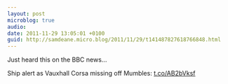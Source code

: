 ```yaml
---
layout: post
microblog: true
audio: 
date: 2011-11-29 13:05:01 +0100
guid: http://samdeane.micro.blog/2011/11/29/t141487827618766848.html
---
```

Just heard this on the BBC news...

Ship alert as Vauxhall Corsa missing off Mumbles: [t.co/AB2bVksf](http://t.co/AB2bVksf)
